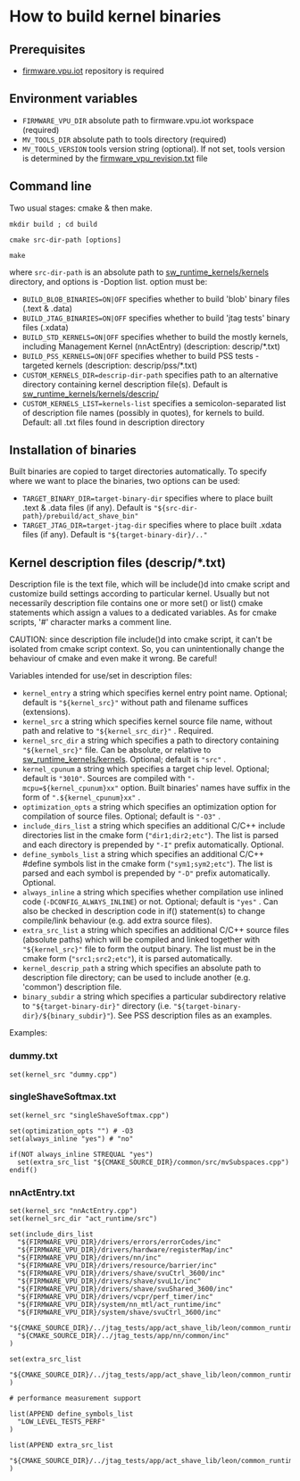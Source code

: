 # How to build kernel binaries

## Prerequisites

- [firmware.vpu.iot](https://github.com/intel-innersource/firmware.vpu.iot) repository is required

## Environment variables

- `FIRMWARE_VPU_DIR`
  absolute path to firmware.vpu.iot workspace (required)
- `MV_TOOLS_DIR`
  absolute path to tools directory (required)
- `MV_TOOLS_VERSION`
  tools version string (optional). If not set, tools version is determined by the [firmware_vpu_revision.txt](../firmware_vpu_revision.txt) file

## Command line

Two usual stages: cmake & then make.

```
mkdir build ; cd build

cmake src-dir-path [options]

make
```

where `src-dir-path` is an absolute path to [sw_runtime_kernels/kernels](.) directory, and options is -Doption list.
option must be:

- `BUILD_BLOB_BINARIES=ON|OFF`
  specifies whether to build 'blob' binary files (.text & .data)
- `BUILD_JTAG_BINARIES=ON|OFF`
  specifies whether to build 'jtag tests' binary files (.xdata)
- `BUILD_STD_KERNELS=ON|OFF`
  specifies whether to build the mostly kernels, including Management Kernel (nnActEntry) (description: descrip/*.txt)
- `BUILD_PSS_KERNELS=ON|OFF`
  specifies whether to build PSS tests - targeted kernels (description: descrip/pss/*.txt)
- `CUSTOM_KERNELS_DIR=descrip-dir-path`
  specifies path to an alternative directory containing kernel description file(s). Default is [sw_runtime_kernels/kernels/descrip/](./descrip/)
- `CUSTOM_KERNELS_LIST=kernels-list`
  specifies a semicolon-separated list of description file names (possibly in quotes), for kernels to build. Default: all .txt files found in description directory

## Installation of binaries

Built binaries are copied to target directories automatically. To specify where we want to place the binaries, two options can be used:

- `TARGET_BINARY_DIR=target-binary-dir`
  specifies where to place built .text & .data files (if any). Default is `"${src-dir-path}/prebuild/act_shave_bin"`
- `TARGET_JTAG_DIR=target-jtag-dir`
  specifies where to place built .xdata files (if any). Default is `"${target-binary-dir}/.."`

## Kernel description files (descrip/*.txt)

Description file is the text file, which will be include()d into cmake script and customize build settings according to particular kernel.
Usually but not necessarily description file contains one or more set() or list() cmake statements which assign a values to a dedicated variables.
As for cmake scripts, '#' character marks a comment line.

CAUTION: since description file include()d into cmake script, it can't be isolated from cmake script context.
So, you can unintentionally change the behaviour of cmake and even make it wrong. Be careful!

Variables intended for use/set in description files:

- `kernel_entry`
  a string which specifies kernel entry point name. Optional; default is `"${kernel_src}"` without path and filename suffices (extensions).
- `kernel_src`
  a string which specifies kernel source file name, without path and relative to `"${kernel_src_dir}"` . Required.
- `kernel_src_dir`
  a string which specifies a path to directory containing `"${kernel_src}"` file.
  Can be absolute, or relative to [sw_runtime_kernels/kernels](.). Optional; default is `"src"` .
- `kernel_cpunum`
  a string which specifies a target chip level. Optional; default is `"3010"`.
  Sources are compiled with `"-mcpu=${kernel_cpunum}xx"` option.
  Built binaries' names have suffix in the form of `".${kernel_cpunum}xx"` .
- `optimization_opts`
  a string which specifies an optimization option for compilation of source files. Optional; default is `"-O3"` .
- `include_dirs_list`
  a string which specifies an additional C/C++ include directories list in the cmake form (`"dir1;dir2;etc"`).
  The list is parsed and each directory is prepended by `"-I"` prefix automatically. Optional.
- `define_symbols_list`
  a string which specifies an additional C/C++ #define symbols list in the cmake form (`"sym1;sym2;etc"`).
  The list is parsed and each symbol is prepended by `"-D"` prefix automatically. Optional.
- `always_inline`
  a string which specifies whether compilation use inlined code (`-DCONFIG_ALWAYS_INLINE`) or not. Optional; default is `"yes"` .
  Can also be checked in description code in if() statement(s) to change compile/link behaviour (e.g. add extra source files).
- `extra_src_list`
  a string which specifies an additional C/C++ source files (absolute paths) which will be compiled and linked together with `"${kernel_src}"` file to form the output binary.
  The list must be in the cmake form (`"src1;src2;etc"`), it is parsed automatically.
- `kernel_descrip_path`
  a string which specifies an absolute path to description file directory; can be used to include another (e.g. 'common') description file.
- `binary_subdir`
  a string which specifies a particular subdirectory relative to `"${target-binary-dir}"` directory (i.e. `"${target-binary-dir}/${binary_subdir}"`). See PSS description files as an examples.

Examples:

### dummy.txt

```
set(kernel_src "dummy.cpp")
```

### singleShaveSoftmax.txt

```
set(kernel_src "singleShaveSoftmax.cpp")

set(optimization_opts "") # -O3
set(always_inline "yes") # "no"

if(NOT always_inline STREQUAL "yes")
  set(extra_src_list "${CMAKE_SOURCE_DIR}/common/src/mvSubspaces.cpp")
endif()
```

### nnActEntry.txt

```
set(kernel_src "nnActEntry.cpp")
set(kernel_src_dir "act_runtime/src")

set(include_dirs_list
  "${FIRMWARE_VPU_DIR}/drivers/errors/errorCodes/inc"
  "${FIRMWARE_VPU_DIR}/drivers/hardware/registerMap/inc"
  "${FIRMWARE_VPU_DIR}/drivers/nn/inc"
  "${FIRMWARE_VPU_DIR}/drivers/resource/barrier/inc"
  "${FIRMWARE_VPU_DIR}/drivers/shave/svuCtrl_3600/inc"
  "${FIRMWARE_VPU_DIR}/drivers/shave/svuL1c/inc"
  "${FIRMWARE_VPU_DIR}/drivers/shave/svuShared_3600/inc"
  "${FIRMWARE_VPU_DIR}/drivers/vcpr/perf_timer/inc"
  "${FIRMWARE_VPU_DIR}/system/nn_mtl/act_runtime/inc"
  "${FIRMWARE_VPU_DIR}/system/shave/svuCtrl_3600/inc"
  "${CMAKE_SOURCE_DIR}/../jtag_tests/app/act_shave_lib/leon/common_runtime/inc"
  "${CMAKE_SOURCE_DIR}/../jtag_tests/app/nn/common/inc"
)

set(extra_src_list
  "${CMAKE_SOURCE_DIR}/../jtag_tests/app/act_shave_lib/leon/common_runtime/src/nn_fifo_manager.cpp"
)

# performance measurement support

list(APPEND define_symbols_list
  "LOW_LEVEL_TESTS_PERF"
)

list(APPEND extra_src_list
  "${CMAKE_SOURCE_DIR}/../jtag_tests/app/act_shave_lib/leon/common_runtime/src/nn_perf_manager.cpp"
)
```

